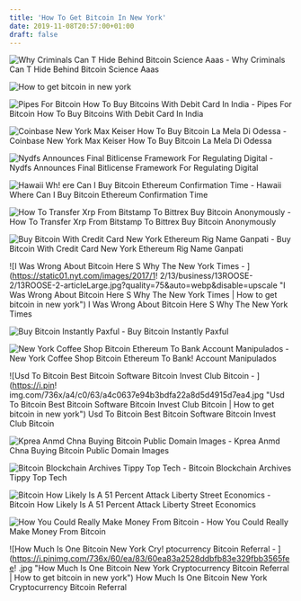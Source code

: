 ```yaml
---
title: 'How To Get Bitcoin In New York'
date: 2019-11-08T20:57:00+01:00
draft: false
---
```


![Why Criminals Can T Hide Behind Bitcoin Science Aaas - ](https://www.sciencemag.org/sites/default/files/styles/inline_colwidth__4_3/public/images/bitcoin_graphic_0308_0.jpg?itok=WkQ2ED_8 "Why Criminals Can T Hide Behind Bitcoin Science Aaas | How to get bitcoin in new york") Why Criminals Can T Hide Behind Bitcoin Science Aaas

![How to get bitcoin in new york](http://events.alleywatch.com/wp-content/uploads/2018/01/cryptoflyer3.png "How to get bitcoin in new york") 

![Pipes For Bitcoin How To Buy Bitcoins With Debit Card In India - ](https://news.bitcoin.com/wp-content/uploads/2019/05/javascript.jpg "Pipes For Bitcoin How To Buy Bitcoins With Debit Card In India | How to get bitcoin in new york") Pipes For Bitcoin How To Buy Bitcoins With Debit Card In India

![Coinbase New York Max Keiser How To Buy Bitcoin La Mela Di Odessa - ](https://files.chepicap.com/news/2019/02/25/v2_large_6da026bc9827bab256e331d1a440ab68868fcbaa.jpg "Coinbase New York Max Keiser How To Buy Bitcoin La Mela Di Odessa | How to get bitcoin in new york") Coinbase New York Max Keiser How To Buy Bitcoin La Mela Di Odessa

![Nydfs Announces Final Bitlicense Framework For Regulating Digital - ](http://buybitcoinnewyork.com/wp-content/uploads/2015/08/Business-License-New-York-Bitcoin.png "Nydfs Announces Final Bitlicense Framework For Regulating Digital | How to get bitcoin in new york") Nydfs Announces Final Bitlicense Framework For Regulating Digital

![Hawaii Wh!   ere Can I Buy Bitcoin Ethereum Confirmation Time - ](https://steemitimages.com/0x0/https://s3.amazonaws.com/img.steemconnect.com/coininstant/39552524.png "Ha!   waii Where Can I Buy Bitcoin Ethereum Confirmation Time | How to get bitcoin in new york") Hawaii Where Can I Buy Bitcoin Ethereum Confirmation Time

![How To Transfer Xrp From Bitstamp To Bittrex Buy Bitcoin Anonymously - ](https://coiniq.com/wp-content/uploads/2018/10/step1.png "How To Transfer Xrp From Bitstamp To Bittrex Buy Bitcoin Anonymously | How to get bitcoin in new york") How To Transfer Xrp From Bitstamp To Bittrex Buy Bitcoin Anonymously

![Buy Bitcoin With Credit Card New York Ethereum Rig Name Ganpati - ](https://blockonomi-9fcd.kxcdn.com/wp-content/uploads/2017/10/coinmama.jpg "Buy Bitcoin With Credit Card New York Ethereum Rig Name Ganpati | How to get bitcoin in new york") Buy Bitcoin With Credit Card New York Ethereum Rig Name Ganpati

![I Was Wrong About Bitcoin Here S Why The New York Times - ](https://static01.nyt.com/images/2017/1!   2/13/business/13ROOSE-2/13ROOSE-2-articleLarge.jpg?quality=75&auto=webp&disable=upscale "I Was Wrong About Bitcoin Here S Why The New York Times | How to get bitcoin in new york") I Was Wrong About Bitcoin Here S Why The New York Times

![Buy Bitcoin Instantly Paxful - ](https://paxful.com/2/images/how-to-sell-bitcoin/en/3.jpg "Buy Bitcoin Instantly Paxful | How to get bitcoin in new york") Buy Bitcoin Instantly Paxful

![New York Coffee Shop Bitcoin Ethereum To Bank Account Manipulados - ](https://lvena26b6e621o8sl2qkx1ql-wpengine.netdna-ssl.com/wp-content/uploads/2017/08/3-8.png "New York Coffee Shop Bitcoin Ethereum To Bank Account Manipulados | How to get bitcoin in new york") New York Coffee Shop Bitcoin Ethereum To Bank! Account Manipulados

![Usd To Bitcoin Best Bitcoin Software Bitcoin Invest Club Bitcoin - ](https://i.pin!   img.com/736x/a4/c0/63/a4c0637e94b3bdfa22a8d5d4915d7ea4.jpg "Usd To Bitcoin Best Bitcoin Software Bitcoin Invest Club Bitcoin | How to get bitcoin in new york") Usd To Bitcoin Best Bitcoin Software Bitcoin Invest Club Bitcoin

![Kprea Anmd Chna Buying Bitcoin Public Domain Images - ](https://bitcoinexchangeguide.com/wp-content/uploads/2019/02/Why-China-South-Korea-India-and-Japan-Crypto-Regulations-Wont-Take-a-Backseat-to-the-US-or-EU-696x449.jpg "Kprea Anmd Chna Buying Bitcoin Public Domain Images | How to get bitcoin in new york") Kprea Anmd Chna Buying Bitcoin Public Domain Images

![Bitcoin Blockchain Archives Tippy Top Tech - ](http://tippytoptech.com/wp-content/uploads/2017/07/bitcoin-new-york-new-750x480.jpg "Bitcoin Bloc!   kchain Archives Tippy Top Tech | How to get bitcoin in new york") Bitcoin Blockchain Archives Tippy Top Tech

![Bitcoin How Likely Is A 51 Percent Attack Liberty Street Economics - ](http://libertystreeteconomics.typepad.com/.a/6a01348793456c970c01bb07b12727970d-pi "Bitcoin How Likely Is A 51 Percent Attack Liberty Street Economics | How to get bitcoin in new york") Bitcoin How Likely Is A 51 Percent Attack Liberty Street Economics

![How You Could Really Make Money From Bitcoin - ](https://fm.cnbc.com/applications/cnbc.com/resources/img/editorial/2014/09/11/101993820-IMG_2914.530x298.jpg?v=1411140074 "How You Could Really Make Money From Bitcoin | How to get bitcoin in new york") How You Could Really Make Money From Bitcoin

![How Much Is One Bitcoin New York Cry!   ptocurrency Bitcoin Referral - ](https://i.pinimg.com/736x/60/ea/83/60ea83a2528ddbfb83e329fbb3565fee!   .jpg "How Much Is One Bitcoin New York Cryptocurrency Bitcoin Referral | How to get bitcoin in new york") How Much Is One Bitcoin New York Cryptocurrency Bitcoin Referral